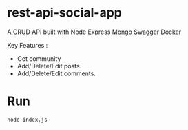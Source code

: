 # rest-api-social-app

A CRUD API built with Node Express Mongo Swagger Docker

Key Features :
- Get community
- Add/Delete/Edit posts.
- Add/Delete/Edit comments.

# Run

`node index.js`
